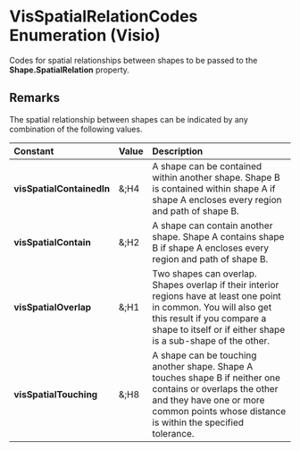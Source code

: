 
# VisSpatialRelationCodes Enumeration (Visio)

Codes for spatial relationships between shapes to be passed to the  **Shape.SpatialRelation** property.


## Remarks

The spatial relationship between shapes can be indicated by any combination of the following values.



|**Constant**|**Value**|**Description**|
|:-----|:-----|:-----|
| **visSpatialContainedIn**|&;H4|A shape can be contained within another shape. Shape B is contained within shape A if shape A encloses every region and path of shape B.|
| **visSpatialContain**|&;H2|A shape can contain another shape. Shape A contains shape B if shape A encloses every region and path of shape B.|
| **visSpatialOverlap**|&;H1|Two shapes can overlap. Shapes overlap if their interior regions have at least one point in common. You will also get this result if you compare a shape to itself or if either shape is a sub-shape of the other.|
| **visSpatialTouching**|&;H8|A shape can be touching another shape. Shape A touches shape B if neither one contains or overlaps the other and they have one or more common points whose distance is within the specified tolerance.|
